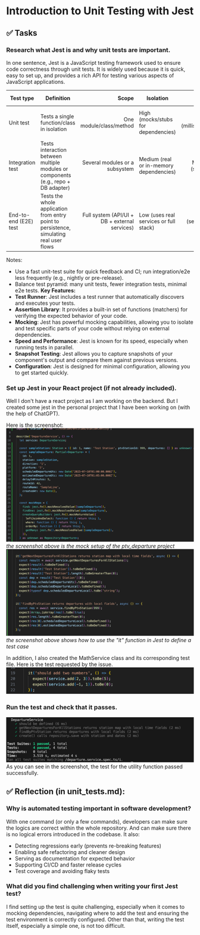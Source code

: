 # Introduction to Unit Testing with Jest

## ✅ Tasks

### Research what Jest is and why unit tests are important.
In one sentence, Jest is a JavaScript testing framework used to ensure code correctness through unit tests. It is widely used because it is quick, easy to set up, and provides a rich API for testing various aspects of JavaScript applications.

| Test type | Definition | Scope | Isolation | Speed | Typical tools | When to use |
|---|---|---:|---|---:|---|---|
| Unit test | Tests a single function/class in isolation | One module/class/method | High (mocks/stubs for dependencies) | Fast (milliseconds) | Jest, Mocha, Jasmine | Validate logic, edge cases; run on every commit |
| Integration test | Tests interaction between multiple modules or components (e.g., repo + DB adapter) | Several modules or a subsystem | Medium (real or in-memory dependencies) | Moderate (seconds) | Jest, Supertest, testing-library, real DB or test DB | Verify modules work together, DB queries, serializers |
| End-to-end (E2E) test | Tests the whole application from entry point to persistence, simulating real user flows | Full system (API/UI + DB + external services) | Low (uses real services or full stack) | Slow (seconds → minutes) | Cypress, Playwright (UI); Supertest/Jest for API e2e | Validate complete user journeys and deployment readiness |

Notes:
- Use a fast unit-test suite for quick feedback and CI; run integration/e2e less frequently (e.g., nightly or pre-release).
- Balance test pyramid: many unit tests, fewer integration tests, minimal e2e tests.
**Key Features:**
- **Test Runner**: Jest includes a test runner that automatically discovers and executes your tests.
- **Assertion Library**: It provides a built-in set of functions (matchers) for verifying the expected behavior of your code.
- **Mocking**: Jest has powerful mocking capabilities, allowing you to isolate and test specific parts of your code without relying on external dependencies.
- **Speed and Performance**: Jest is known for its speed, especially when running tests in parallel.
- **Snapshot Testing**: Jest allows you to capture snapshots of your component's output and compare them against previous versions.
- **Configuration**: Jest is designed for minimal configuration, allowing you to get started quickly.

### Set up Jest in your React project (if not already included).
Well I don't have a react project as I am working on the backend. But I created some jest in the personal project that I have been working on (with the help of ChatGPT). 

Here is the screenshot:
![Screenshot of jest created for personal project: ptv_departure, jest set up](image.png)
*the screenshot above is the mock setup of the ptv_departure project*
![jest with it statement as a part of unit testing](image-1.png)
*the screenshot above shows how to use the "it" function in Jest to define a test case*

In addition, I also created the MathService class and its corresponding test file.
Here is the test requested by the issue. 
![jest for addtion function in m9-demo](image-3.png)

### Run the test and check that it passes.
![Screenshot showing Jest test results](image-2.png)
As you can see in the screenshot, the test for the utility function passed successfully.

## ✅ Reflection (in unit_tests.md):
### Why is automated testing important in software development?
With one command (or only a few commands), developers can make sure the logics are correct within the whole repository. And can make sure there is no logical errors introduced in the codebase. It also:
- Detecting regressions early (prevents re-breaking features)
- Enabling safe refactoring and cleaner design
- Serving as documentation for expected behavior
- Supporting CI/CD and faster release cycles
- Test coverage and avoiding flaky tests

### What did you find challenging when writing your first Jest test?
I find setting up the test is quite challenging, especially when it comes to mocking dependencies, navigating where to add the test and ensuring the test environment is correctly configured. Other than that, writing the test itself, especially a simple one, is not too difficult.

